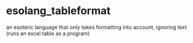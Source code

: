 # esolang_tableformat
an esoteric language that only takes formatting into account, ignoring text (runs an excel table as a program)
